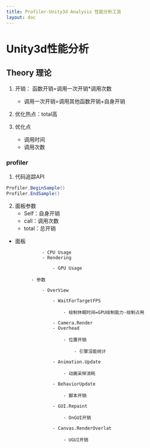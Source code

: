 ```yaml
---
title: Profiler-Unity3d Analysis 性能分析工具
layout: doc
---
```


# Unity3d性能分析

## Theory 理论
1. 开销： 函数开销=调用一次开销*调用次数
    - 调用一次开销=调用其他函数开销+自身开销

2. 优化热点：total高
3. 优化点
	- 调用时间
	- 调用次数

### profiler
1. 代码追踪API
```cs
Profiler.BeginSample()
Profiler.EndSample()
```
2. 面板参数
    - Self：自身开销
    - call：调用次数
    - total：总开销

- 面板

				- CPU Usage
				- Rendering

					- GPU Usage

			- 参数

				- OverView

					- WaitForTargetFPS

						- 绘制休眠时间=GPU绘制能力-绘制占用

					- Camera.Render
					- Overhead

						- 位置开销

							- 引擎没能统计

					- Animation.Update

						- 动画采样消耗

					- BehaviorUpdate

						- 脚本开销

					- GUI.Repaint

						- OnGUI开销

					- Canvas.RenderOverlat

						- UGUI开销

